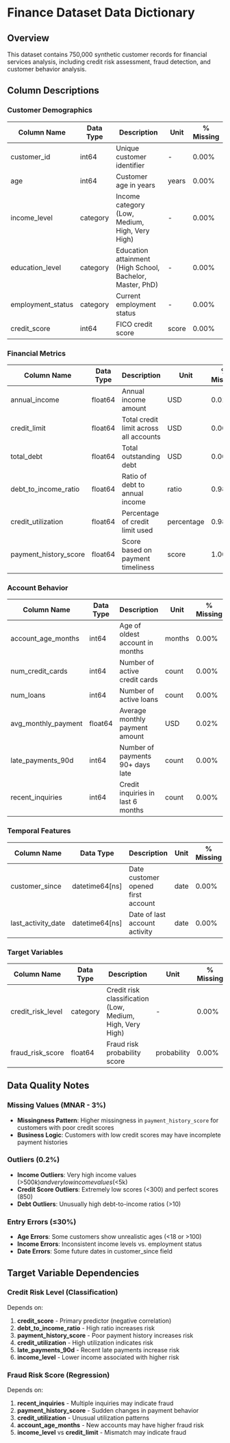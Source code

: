 # Finance Dataset Data Dictionary

## Overview
This dataset contains 750,000 synthetic customer records for financial services analysis, including credit risk assessment, fraud detection, and customer behavior analysis.

## Column Descriptions

### Customer Demographics
| Column Name | Data Type | Description | Unit | % Missing |
|-------------|-----------|-------------|------|------------|
| customer_id | int64 | Unique customer identifier | - | 0.00% |
| age | int64 | Customer age in years | years | 0.00% |
| income_level | category | Income category (Low, Medium, High, Very High) | - | 0.00% |
| education_level | category | Education attainment (High School, Bachelor, Master, PhD) | - | 0.00% |
| employment_status | category | Current employment status | - | 0.00% |
| credit_score | int64 | FICO credit score | score | 0.00% |

### Financial Metrics
| Column Name | Data Type | Description | Unit | % Missing |
|-------------|-----------|-------------|------|------------|
| annual_income | float64 | Annual income amount | USD | 0.01% |
| credit_limit | float64 | Total credit limit across all accounts | USD | 0.00% |
| total_debt | float64 | Total outstanding debt | USD | 0.00% |
| debt_to_income_ratio | float64 | Ratio of debt to annual income | ratio | 0.98% |
| credit_utilization | float64 | Percentage of credit limit used | percentage | 0.98% |
| payment_history_score | float64 | Score based on payment timeliness | score | 1.00% |

### Account Behavior
| Column Name | Data Type | Description | Unit | % Missing |
|-------------|-----------|-------------|------|------------|
| account_age_months | int64 | Age of oldest account in months | months | 0.00% |
| num_credit_cards | int64 | Number of active credit cards | count | 0.00% |
| num_loans | int64 | Number of active loans | count | 0.00% |
| avg_monthly_payment | float64 | Average monthly payment amount | USD | 0.02% |
| late_payments_90d | int64 | Number of payments 90+ days late | count | 0.00% |
| recent_inquiries | int64 | Credit inquiries in last 6 months | count | 0.00% |

### Temporal Features
| Column Name | Data Type | Description | Unit | % Missing |
|-------------|-----------|-------------|------|------------|
| customer_since | datetime64[ns] | Date customer opened first account | date | 0.00% |
| last_activity_date | datetime64[ns] | Date of last account activity | date | 0.00% |

### Target Variables
| Column Name | Data Type | Description | Unit | % Missing |
|-------------|-----------|-------------|------|------------|
| credit_risk_level | category | Credit risk classification (Low, Medium, High, Very High) | - | 0.00% |
| fraud_risk_score | float64 | Fraud risk probability score | probability | 0.00% |

## Data Quality Notes

### Missing Values (MNAR - 3%)
- **Missingness Pattern**: Higher missingness in `payment_history_score` for customers with poor credit scores
- **Business Logic**: Customers with low credit scores may have incomplete payment histories

### Outliers (0.2%)
- **Income Outliers**: Very high income values (>$500k) and very low income values (<$5k)
- **Credit Score Outliers**: Extremely low scores (<300) and perfect scores (850)
- **Debt Outliers**: Unusually high debt-to-income ratios (>10)

### Entry Errors (≤30%)
- **Age Errors**: Some customers show unrealistic ages (<18 or >100)
- **Income Errors**: Inconsistent income levels vs. employment status
- **Date Errors**: Some future dates in customer_since field

## Target Variable Dependencies

### Credit Risk Level (Classification)
Depends on:
1. **credit_score** - Primary predictor (negative correlation)
2. **debt_to_income_ratio** - High ratio increases risk
3. **payment_history_score** - Poor payment history increases risk
4. **credit_utilization** - High utilization indicates risk
5. **late_payments_90d** - Recent late payments increase risk
6. **income_level** - Lower income associated with higher risk

### Fraud Risk Score (Regression)
Depends on:
1. **recent_inquiries** - Multiple inquiries may indicate fraud
2. **payment_history_score** - Sudden changes in payment behavior
3. **credit_utilization** - Unusual utilization patterns
4. **account_age_months** - New accounts may have higher fraud risk
5. **income_level** vs **credit_limit** - Mismatch may indicate fraud
